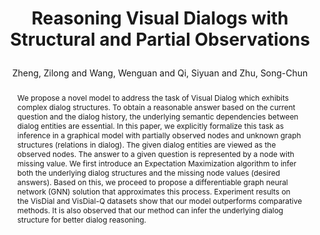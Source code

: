 ---
layout: pub
type: inproceedings
key: visdial-gnn
title: >
    Reasoning Visual Dialogs with Structural and Partial Observations
author: Zheng, Zilong and Wang, Wenguan and Qi, Siyuan and Zhu, Song-Chun
equalauthor: Zheng, Zilong and Wang, Wenguan and Qi, Siyuan
arxiv: 1904.05548
abbr: CVPR'19
award: Oral
img: VisDial-GNN/visdial.jpg
code: https://github.com/zilongzheng/visdial-gnn
booktitle: Proceedings of the IEEE conference on computer vision and pattern recognition (CVPR)
year: 2019
selected: true
abstract: >
    We propose a novel model to address the task of Visual Dialog which exhibits complex dialog structures. To obtain a reasonable answer based on the current question and the dialog history, the underlying semantic dependencies between dialog entities are essential. In this paper, we explicitly formalize this task as inference in a graphical model with partially observed nodes and unknown graph structures (relations in dialog). The given dialog entities are viewed as the observed nodes. The answer to a given question is represented by a node with missing value. We first introduce an Expectation Maximization algorithm to infer both the underlying dialog structures and the missing node values (desired answers). Based on this, we proceed to propose a differentiable graph neural network (GNN) solution that approximates this process. Experiment results on the VisDial and VisDial-Q datasets show that our model outperforms comparative methods. It is also observed that our method can infer the underlying dialog structure for better dialog reasoning.
bibtex: >
    @inproceedings{zheng2019reasoning,
        title={Reasoning Visual Dialogs with Structural and Partial Observations},
        author={Zheng, Zilong and Wang, Wenguan and Qi, Siyuan and Zhu, Song-Chun},
        booktitle={Computer Vision and Pattern Recognition (CVPR), 2019 IEEE Conference on},
        year={2019}
    } 
---